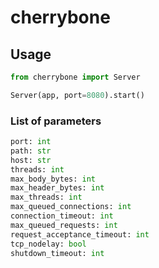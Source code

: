 # cherrybone

## Usage
```python
from cherrybone import Server

Server(app, port=8080).start()
```

### List of parameters
```python
port: int
path: str
host: str
threads: int
max_body_bytes: int
max_header_bytes: int
max_threads: int
max_queued_connections: int
connection_timeout: int
max_queued_requests: int
request_acceptance_timeout: int
tcp_nodelay: bool
shutdown_timeout: int
```
